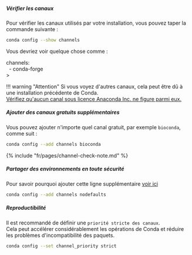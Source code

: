 ##### Vérifier les canaux

Pour vérifier les canaux utilisés par votre installation, vous pouvez taper la commande suivante :

```bash
conda config --show channels
```

Vous devriez voir quelque chose comme :

<div class=custom-terminal>
channels:<br>
&nbsp;&nbsp;- conda-forge
</div>>

!!! warning "Attention"
    Si vous voyez d'autres canaux, cela peut être dû à une installation précédente de Conda.  
    [Vérifiez qu'aucun canal sous licence Anaconda Inc. ne figure parmi eux.](../conda-check/#verifier-les-canaux)


##### Ajouter des canaux gratuits supplémentaires

Vous pouvez ajouter n'importe quel canal gratuit, par exemple `bioconda`, comme suit :

```bash
conda config --add channels bioconda
```

{%
include "fr/pages/channel-check-note.md"
%}

##### Partager des environnements en toute sécurité

Pour savoir pourquoi ajouter cette ligne supplémentaire [voir ici](../conda-share)  

```bash
conda config --add channels nodefaults
```

##### Reproductibilité 

Il est recommandé de définir une `priorité stricte des canaux`.  
Cela peut accélérer considérablement les opérations de Conda et réduire les problèmes d'incompatibilité des paquets.

```bash
conda config --set channel_priority strict
```